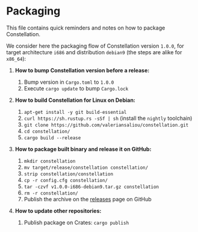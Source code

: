 Packaging
=========

This file contains quick reminders and notes on how to package Constellation.

We consider here the packaging flow of Constellation version `1.0.0`, for target architecture `i686` and distribution `debian9` (the steps are alike for `x86_64`):

1. **How to bump Constellation version before a release:**
    1. Bump version in `Cargo.toml` to `1.0.0`
    2. Execute `cargo update` to bump `Cargo.lock`

2. **How to build Constellation for Linux on Debian:**
    1. `apt-get install -y git build-essential`
    2. `curl https://sh.rustup.rs -sSf | sh` (install the `nightly` toolchain)
    3. `git clone https://github.com/valeriansaliou/constellation.git`
    4. `cd constellation/`
    5. `cargo build --release`

3. **How to package built binary and release it on GitHub:**
    1. `mkdir constellation`
    2. `mv target/release/constellation constellation/`
    3. `strip constellation/constellation`
    4. `cp -r config.cfg constellation/`
    5. `tar -czvf v1.0.0-i686-debian9.tar.gz constellation`
    6. `rm -r constellation/`
    7. Publish the archive on the [releases](https://github.com/valeriansaliou/constellation/releases) page on GitHub

4. **How to update other repositories:**
    1. Publish package on Crates: `cargo publish`
